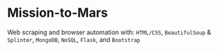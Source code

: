 # Mission-to-Mars
Web scraping and browser automation with: `HTML/CSS`, `BeautifulSoup` &amp; `Splinter`, `MongoDB`, `NoSQL`, `Flask`, and `Bootstrap`
